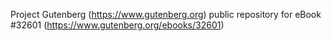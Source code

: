 Project Gutenberg (https://www.gutenberg.org) public repository for eBook #32601 (https://www.gutenberg.org/ebooks/32601)
